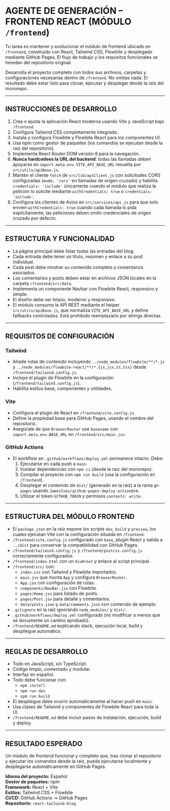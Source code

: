 # AGENTE DE GENERACIÓN – FRONTEND REACT (MÓDULO `/frontend`)

Tu tarea es mantener y evolucionar el módulo de frontend ubicado en `/frontend`, construido con React, Tailwind CSS, Flowbite y desplegado mediante GitHub Pages. El flujo de trabajo y los requisitos funcionales se heredan del repositorio original.

Desarrolla el proyecto completo con todos sus archivos, carpetas y configuraciones necesarias dentro de `/frontend`. No omitas nada. El resultado debe estar listo para clonar, ejecutar y desplegar desde la raíz del monorepo.

---

## INSTRUCCIONES DE DESARROLLO

1. Crea o ajusta la aplicación React moderna usando Vite y JavaScript bajo `/frontend`.
2. Configura Tailwind CSS completamente integrado.
3. Instala y configura Flowbite y Flowbite React para los componentes UI.
4. Usa npm como gestor de paquetes (los comandos se ejecutan desde la raíz del repositorio).
5. Implementa React Router DOM versión 6 para la navegación.
6. **Nunca hardcodees la URL del backend**: todas las llamadas deben apoyarse en `import.meta.env.VITE_API_BASE_URL` resuelta por `src/utils/apiBase.js`.
7. Mantén el cliente `fetch` de `src/lib/apiClient.js` con solicitudes CORS configuradas (`mode: 'cors'` en llamadas de origen cruzado) y habilita `credentials: 'include'` únicamente cuando el módulo que realiza la petición lo solicite mediante `withCredentials: true` o `credentials: 'include'`.
8. Configura los clientes de Axios en `src/services/api.js` para que solo envíen `withCredentials: true` cuando cada llamada lo pida explícitamente; las peticiones deben omitir credenciales de origen cruzado por defecto.

---

## ESTRUCTURA Y FUNCIONALIDAD

- La página principal debe listar todas las entradas del blog.
- Cada entrada debe tener un título, resumen y enlace a su post individual.
- Cada post debe mostrar su contenido completo y comentarios asociados.
- Los comentarios y posts deben estar en archivos JSON locales en la carpeta `/frontend/src/data`.
- Implementa un componente Navbar con Flowbite React, responsivo y simple.
- El diseño debe ser limpio, moderno y responsivo.
- El módulo consume la API REST mediante el helper `src/utils/apiBase.js`, que normaliza `VITE_API_BASE_URL` y define fallbacks controlados. Está prohibido reemplazarlo por strings directas.

---

## REQUISITOS DE CONFIGURACIÓN

### Tailwind
- Añade rutas de contenido incluyendo `../node_modules/flowbite/**/*.js` y `../node_modules/flowbite-react/**/*.{js,jsx,ts,tsx}` desde `/frontend/tailwind.config.js`.
- Incluye el plugin de Flowbite en la configuración (`/frontend/tailwind.config.js`).
- Habilita estilos base, componentes y utilidades.

### Vite
- Configura el plugin de React en `/frontend/vite.config.js`.
- Define la propiedad base para GitHub Pages, usando el nombre del repositorio.
- Asegúrate de que `BrowserRouter` use `basename` con `import.meta.env.BASE_URL` en `/frontend/src/main.jsx`.

### GitHub Actions
- El workflow en `.github/workflows/deploy.yml` permanece intacto. Debe:
  1. Ejecutarse en cada push a `main`.
  2. Instalar dependencias con `npm ci` (desde la raíz del monorepo).
  3. Compilar el proyecto con `npm run build` (usa la configuración en `/frontend`).
  4. Desplegar el contenido de `dist/` (generado en la raíz) a la rama `gh-pages` usando `JamesIves/github-pages-deploy-action@v4`.
  5. Utilizar el token `GITHUB_TOKEN` y permisos `contents: write`.

---

## ESTRUCTURA DEL MÓDULO FRONTEND

- El `package.json` en la raíz expone los scripts `dev`, `build` y `preview`, los cuales ejecutan Vite con la configuración situada en `/frontend`.
- `/frontend/vite.config.js` configurado con `base`, plugin React y salida a `../dist` para conservar la compatibilidad con GitHub Pages.
- `/frontend/tailwind.config.js` y `/frontend/postcss.config.js` correctamente configurados.
- `/frontend/index.html` con un `div#root` y enlace al script principal.
- `/frontend/src/` con:
  - `index.css` con Tailwind y Flowbite importados.
  - `main.jsx` que monta `App` y configura `BrowserRouter`.
  - `App.jsx` con configuración de rutas.
  - `components/NavBar.jsx` con Flowbite.
  - `pages/Home.jsx` para listado de posts.
  - `pages/Post.jsx` para detalle y comentarios.
  - `data/posts.json` y `data/comments.json` con contenido de ejemplo.
- `.gitignore` en la raíz ignorando `node_modules/` y `dist/`.
- `.github/workflows/deploy.yml` configurado (no modificar a menos que se documente un cambio aprobado).
- `/frontend/README.md` explicando stack, ejecución local, build y despliegue automático.

---

## REGLAS DE DESARROLLO

- Todo en JavaScript, sin TypeScript.
- Código limpio, comentado y modular.
- Interfaz en español.
- Todo debe funcionar con:
  - `npm install`
  - `npm run dev`
  - `npm run build`
- El despliegue debe ocurrir automáticamente al hacer push en `main`.
- Usa clases de Tailwind y componentes de Flowbite React para toda la UI.
- `/frontend/README.md` debe incluir pasos de instalación, ejecución, build y deploy.

---

## RESULTADO ESPERADO

Un módulo de frontend funcional y completo que, tras clonar el repositorio y ejecutar los comandos desde la raíz, pueda ejecutarse localmente y desplegarse automáticamente en GitHub Pages.

**Idioma del proyecto:** Español  
**Gestor de paquetes:** npm  
**Framework:** React + Vite  
**Estilos:** Tailwind CSS + Flowbite  
**CI/CD:** GitHub Actions → GitHub Pages  
**Repositorio:** `react-tailwind-blog`
